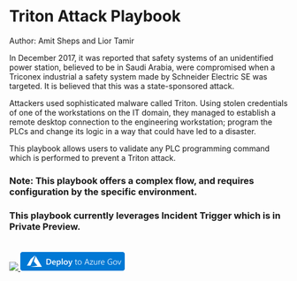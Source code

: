 # Triton Attack Playbook
Author: Amit Sheps and Lior Tamir

In December 2017, it was reported that safety systems of an unidentified power station, believed to be in Saudi Arabia, were compromised when a Triconex industrial a safety system made by Schneider Electric SE was targeted. It is believed that this was a state-sponsored attack. 

Attackers used sophisticated malware called Triton. Using stolen credentials of one of the workstations on the IT domain, they managed to establish a remote desktop connection to the engineering workstation; program the PLCs and change its logic in a way that could have led to a disaster.

This playbook allows users to validate any PLC programming command which is performed to prevent a Triton attack.   

### Note: This playbook offers a complex flow, and requires configuration by the specific environment.

### This playbook currently leverages Incident Trigger which is in Private Preview.<br><br>


<a href="https://portal.azure.com/#create/Microsoft.Template/uri/https%3A%2F%2Fraw.githubusercontent.com%2FAzure%2FAzure-Sentinel%2Fmaster%2FPlaybooks%2FTritonResponse%2Fazuredeploy.json" target="_blank">
    <img src="https://aka.ms/deploytoazurebutton""/>
</a>
<a href="https://portal.azure.us/#create/Microsoft.Template/uri/https%3A%2F%2Fraw.githubusercontent.com%2FAzure%2FAzure-Sentinel%2Fmaster%2FPlaybooks%2FTritonResponse%2Fazuredeploy.json" target="_blank">
<img src="https://raw.githubusercontent.com/Azure/azure-quickstart-templates/master/1-CONTRIBUTION-GUIDE/images/deploytoazuregov.png"/>
</a>
